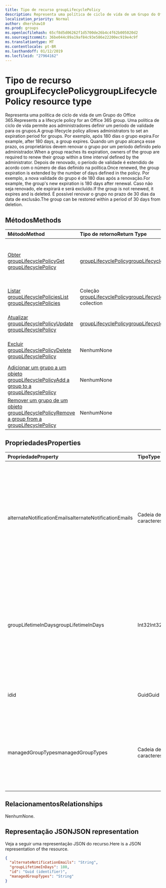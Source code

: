 ```yaml
---
title: Tipo de recurso groupLifecyclePolicy
description: Representa uma política de ciclo de vida de um Grupo do Office 365. Uma política de ciclo de vida permite aos administradores definir um período de validade para os grupos. Por exemplo, após 180 dias o grupo expira. Quando um grupo alcança esse prazo, os proprietários devem renovar o grupo por um período definido pelo administrador. Depois de renovado, o período de validade é estendido de acordo com o número de dias definido na política. Por exemplo, a nova validade do grupo é de 180 dias após a renovação. Caso não seja renovado, ele expirará e será excluído. É possível renovar o grupo no prazo de 30 dias da data de exclusão.
localization_priority: Normal
author: dkershaw10
ms.prod: groups
ms.openlocfilehash: 65cf8d5d06262f1d5700de26b4c4f62b005020d2
ms.sourcegitcommit: 36be044c89a19af84c93e586e22200ec919e4c9f
ms.translationtype: MT
ms.contentlocale: pt-BR
ms.lasthandoff: 01/12/2019
ms.locfileid: "27964162"
---
```

# <a name="grouplifecyclepolicy-resource-type"></a><span data-ttu-id="8c450-110">Tipo de recurso groupLifecyclePolicy</span><span class="sxs-lookup"><span data-stu-id="8c450-110">groupLifecyclePolicy resource type</span></span>

<span data-ttu-id="8c450-111">Representa uma política de ciclo de vida de um Grupo do Office 365.</span><span class="sxs-lookup"><span data-stu-id="8c450-111">Represents a a lifecycle policy for an Office 365 group.</span></span> <span data-ttu-id="8c450-112">Uma política de ciclo de vida permite aos administradores definir um período de validade para os grupos.</span><span class="sxs-lookup"><span data-stu-id="8c450-112">A group lifecycle policy allows administrators to set an expiration period for groups.</span></span> <span data-ttu-id="8c450-113">Por exemplo, após 180 dias o grupo expira.</span><span class="sxs-lookup"><span data-stu-id="8c450-113">For example, after 180 days, a group expires.</span></span> <span data-ttu-id="8c450-114">Quando um grupo alcança esse prazo, os proprietários devem renovar o grupo por um período definido pelo administrador.</span><span class="sxs-lookup"><span data-stu-id="8c450-114">When a group reaches its expiration, owners of the group are required to renew their group within a time interval defined by the administrator.</span></span> <span data-ttu-id="8c450-115">Depois de renovado, o período de validade é estendido de acordo com o número de dias definido na política.</span><span class="sxs-lookup"><span data-stu-id="8c450-115">Once renewed, the group expiration is extended by the number of days defined in the policy.</span></span> <span data-ttu-id="8c450-116">Por exemplo, a nova validade do grupo é de 180 dias após a renovação.</span><span class="sxs-lookup"><span data-stu-id="8c450-116">For example, the group's new expiration is 180 days after renewal.</span></span> <span data-ttu-id="8c450-117">Caso não seja renovado, ele expirará e será excluído.</span><span class="sxs-lookup"><span data-stu-id="8c450-117">If the group is not renewed, it expires and is deleted.</span></span> <span data-ttu-id="8c450-118">É possível renovar o grupo no prazo de 30 dias da data de exclusão.</span><span class="sxs-lookup"><span data-stu-id="8c450-118">The group can be restored within a period of 30 days from deletion.</span></span>

## <a name="methods"></a><span data-ttu-id="8c450-119">Métodos</span><span class="sxs-lookup"><span data-stu-id="8c450-119">Methods</span></span>

| <span data-ttu-id="8c450-120">Método</span><span class="sxs-lookup"><span data-stu-id="8c450-120">Method</span></span> | <span data-ttu-id="8c450-121">Tipo de retorno</span><span class="sxs-lookup"><span data-stu-id="8c450-121">Return Type</span></span> | <span data-ttu-id="8c450-122">Descrição</span><span class="sxs-lookup"><span data-stu-id="8c450-122">Description</span></span> |
|:---------------|:--------|:----------|
|[<span data-ttu-id="8c450-123">Obter groupLifecyclePolicy</span><span class="sxs-lookup"><span data-stu-id="8c450-123">Get groupLifecyclePolicy</span></span>](../api/grouplifecyclepolicy-get.md) | [<span data-ttu-id="8c450-124">groupLifecyclePolicy</span><span class="sxs-lookup"><span data-stu-id="8c450-124">groupLifecyclePolicy</span></span>](grouplifecyclepolicy.md) |<span data-ttu-id="8c450-125">Leia as propriedades e os relacionamentos de um objeto groupLifecyclePolicy.</span><span class="sxs-lookup"><span data-stu-id="8c450-125">Read properties and relationships of a groupLifecyclePolicy object.</span></span>|
|[<span data-ttu-id="8c450-126">Listar groupLifecyclePolicies</span><span class="sxs-lookup"><span data-stu-id="8c450-126">List groupLifecyclePolicies</span></span>](../api/grouplifecyclepolicy-list.md) | <span data-ttu-id="8c450-127">Coleção [groupLifecyclePolicy](grouplifecyclepolicy.md)</span><span class="sxs-lookup"><span data-stu-id="8c450-127">[groupLifecyclePolicy](grouplifecyclepolicy.md) collection</span></span> | <span data-ttu-id="8c450-128">Listar todos os objetos groupLifecyclePolicies.</span><span class="sxs-lookup"><span data-stu-id="8c450-128">List all the groupLifecyclePolicies.</span></span> |
|[<span data-ttu-id="8c450-129">Atualizar groupLifecyclePolicy</span><span class="sxs-lookup"><span data-stu-id="8c450-129">Update groupLifecyclePolicy</span></span>](../api/grouplifecyclepolicy-update.md) | [<span data-ttu-id="8c450-130">groupLifecyclePolicy</span><span class="sxs-lookup"><span data-stu-id="8c450-130">groupLifecyclePolicy</span></span>](grouplifecyclepolicy.md) | <span data-ttu-id="8c450-131">Atualizar um objeto groupLifecyclePolicy.</span><span class="sxs-lookup"><span data-stu-id="8c450-131">Update a groupLifecyclePolicy object.</span></span> |
|[<span data-ttu-id="8c450-132">Excluir groupLifecyclePolicy</span><span class="sxs-lookup"><span data-stu-id="8c450-132">Delete groupLifecyclePolicy</span></span>](../api/grouplifecyclepolicy-delete.md) | <span data-ttu-id="8c450-133">Nenhum</span><span class="sxs-lookup"><span data-stu-id="8c450-133">None</span></span> | <span data-ttu-id="8c450-134">Excluir um objeto groupLifecyclePolicy.</span><span class="sxs-lookup"><span data-stu-id="8c450-134">Delete a groupLifecyclePolicy object.</span></span> |
|[<span data-ttu-id="8c450-135">Adicionar um grupo a um objeto groupLifecyclePolicy</span><span class="sxs-lookup"><span data-stu-id="8c450-135">Add a group to a groupLifecyclePolicy</span></span>](../api/grouplifecyclepolicy-addgroup.md)|<span data-ttu-id="8c450-136">Nenhum</span><span class="sxs-lookup"><span data-stu-id="8c450-136">None</span></span>| <span data-ttu-id="8c450-137">Adicionar um grupo a uma política de ciclo de vida</span><span class="sxs-lookup"><span data-stu-id="8c450-137">Add a group to a lifecycle policy</span></span> |
|[<span data-ttu-id="8c450-138">Remover um grupo de um objeto groupLifecyclePolicy</span><span class="sxs-lookup"><span data-stu-id="8c450-138">Remove a group from a groupLifecyclePolicy</span></span>](../api/grouplifecyclepolicy-removegroup.md)|<span data-ttu-id="8c450-139">Nenhum</span><span class="sxs-lookup"><span data-stu-id="8c450-139">None</span></span>| <span data-ttu-id="8c450-140">Remover um grupo de uma política de ciclo de vida.</span><span class="sxs-lookup"><span data-stu-id="8c450-140">Remove a group to a lifecycle policy.</span></span> |

## <a name="properties"></a><span data-ttu-id="8c450-141">Propriedades</span><span class="sxs-lookup"><span data-stu-id="8c450-141">Properties</span></span>

| <span data-ttu-id="8c450-142">Propriedade</span><span class="sxs-lookup"><span data-stu-id="8c450-142">Property</span></span> | <span data-ttu-id="8c450-143">Tipo</span><span class="sxs-lookup"><span data-stu-id="8c450-143">Type</span></span> | <span data-ttu-id="8c450-144">Descrição</span><span class="sxs-lookup"><span data-stu-id="8c450-144">Description</span></span> |
|:---------------|:--------|:----------|
|<span data-ttu-id="8c450-145">alternateNotificationEmails</span><span class="sxs-lookup"><span data-stu-id="8c450-145">alternateNotificationEmails</span></span>|<span data-ttu-id="8c450-146">Cadeia de caracteres</span><span class="sxs-lookup"><span data-stu-id="8c450-146">String</span></span>| <span data-ttu-id="8c450-147">Lista de endereços de email para o envio de notificações para grupos sem proprietários.</span><span class="sxs-lookup"><span data-stu-id="8c450-147">List of email address to send notifications for groups without owners.</span></span> <span data-ttu-id="8c450-148">É possível definir vários endereços de email separando-os com ponto-e-vírgula.</span><span class="sxs-lookup"><span data-stu-id="8c450-148">Multiple email address can be defined by separating email address with a semicolon.</span></span> |
|<span data-ttu-id="8c450-149">groupLifetimeInDays</span><span class="sxs-lookup"><span data-stu-id="8c450-149">groupLifetimeInDays</span></span>|<span data-ttu-id="8c450-150">Int32</span><span class="sxs-lookup"><span data-stu-id="8c450-150">Int32</span></span>| <span data-ttu-id="8c450-151">Número de dias antes que um grupo expire e precise ser renovado.</span><span class="sxs-lookup"><span data-stu-id="8c450-151">Number of days before a group expires and needs to be renewed.</span></span> <span data-ttu-id="8c450-152">Após renová-lo, o período de validade é estendido de acordo com o número de dias definido.</span><span class="sxs-lookup"><span data-stu-id="8c450-152">Once renewed, the group expiration is extended by the number of days defined.</span></span> |
|<span data-ttu-id="8c450-153">id</span><span class="sxs-lookup"><span data-stu-id="8c450-153">id</span></span>|<span data-ttu-id="8c450-154">Guid</span><span class="sxs-lookup"><span data-stu-id="8c450-154">Guid</span></span>| <span data-ttu-id="8c450-155">Um identificador exclusivo de uma política.</span><span class="sxs-lookup"><span data-stu-id="8c450-155">A unique identifier for a policy.</span></span> <span data-ttu-id="8c450-156">Somente leitura.</span><span class="sxs-lookup"><span data-stu-id="8c450-156">Read-only.</span></span>|
|<span data-ttu-id="8c450-157">managedGroupTypes</span><span class="sxs-lookup"><span data-stu-id="8c450-157">managedGroupTypes</span></span>|<span data-ttu-id="8c450-158">Cadeia de caracteres</span><span class="sxs-lookup"><span data-stu-id="8c450-158">String</span></span>| <span data-ttu-id="8c450-159">O tipo de grupo ao qual se aplica a política de expiração.</span><span class="sxs-lookup"><span data-stu-id="8c450-159">The group type for which the expiration policy applies.</span></span> <span data-ttu-id="8c450-160">Os valores possíveis são **All**, **Selected** ou **None**.</span><span class="sxs-lookup"><span data-stu-id="8c450-160">Possible values are **All**, **Selected** or **None**.</span></span> |

## <a name="relationships"></a><span data-ttu-id="8c450-161">Relacionamentos</span><span class="sxs-lookup"><span data-stu-id="8c450-161">Relationships</span></span>

<span data-ttu-id="8c450-162">Nenhum</span><span class="sxs-lookup"><span data-stu-id="8c450-162">None.</span></span>

## <a name="json-representation"></a><span data-ttu-id="8c450-163">Representação JSON</span><span class="sxs-lookup"><span data-stu-id="8c450-163">JSON representation</span></span>

<span data-ttu-id="8c450-164">Veja a seguir uma representação JSON do recurso.</span><span class="sxs-lookup"><span data-stu-id="8c450-164">Here is a JSON representation of the resource.</span></span>

<!--{
  "blockType": "resource",
  "optionalProperties": [],
  "keyProperty": "id",
  "baseType": "microsoft.graph.entity",
  "@odata.type": "microsoft.graph.groupLifecyclePolicy"
}-->

```json
{
  "alternateNotificationEmails": "String",
  "groupLifetimeInDays": 180,
  "id": "Guid (identifier)",
  "managedGroupTypes": "String"
}

```

<!-- uuid: 8fcb5dbc-d5aa-4681-8e31-b001d5168d79
2015-10-25 14:57:30 UTC -->
<!-- {
  "type": "#page.annotation",
  "description": "groupLifecyclePolicy resource",
  "keywords": "",
  "section": "documentation",
  "tocPath": ""
}-->
